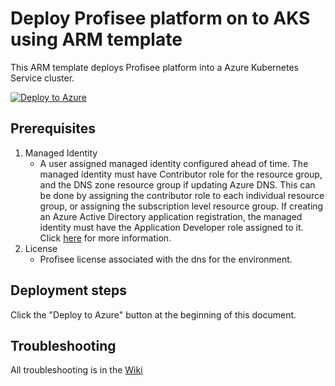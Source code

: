 # Deploy Profisee platform on to AKS using ARM template

This ARM template deploys Profisee platform into a Azure Kubernetes Service cluster.

[![Deploy to Azure](https://aka.ms/deploytoazurebutton)](https://portal.azure.com/#create/Microsoft.Template/uri/https%3A%2F%2Fraw.githubusercontent.com%2Fprofiseedev%2Fkubernetes%2Fmaster%2FAzure-ARM%2Fazuredeploy.json/createUIDefinitionUri/https%3A%2F%2Fraw.githubusercontent.com%2Fprofiseedev%2Fkubernetes%2Fmaster%2FAzure-ARM%2FcreateUIDefinition.json)

## Prerequisites

1.  Managed Identity
    - A user assigned managed identity configured ahead of time.  The managed identity must have Contributor role for the resource group, and the DNS zone resource group if updating Azure DNS.  This can be done by assigning the contributor role to each individual resource group, or assigning the subscription level resource group.  If creating an Azure Active Directory application registration, the managed identity must have the Application Developer role assigned to it.  Click [here](https://support.profisee.com/wikis/2020_r2_support/planning_your_managed_identity_configuration) for more information.
2.  License
    - Profisee license associated with the dns for the environment.
    
## Deployment steps

Click the "Deploy to Azure" button at the beginning of this document.

## Troubleshooting

All troubleshooting is in the [Wiki](https://github.com/profiseedev/kubernetes/wiki)
